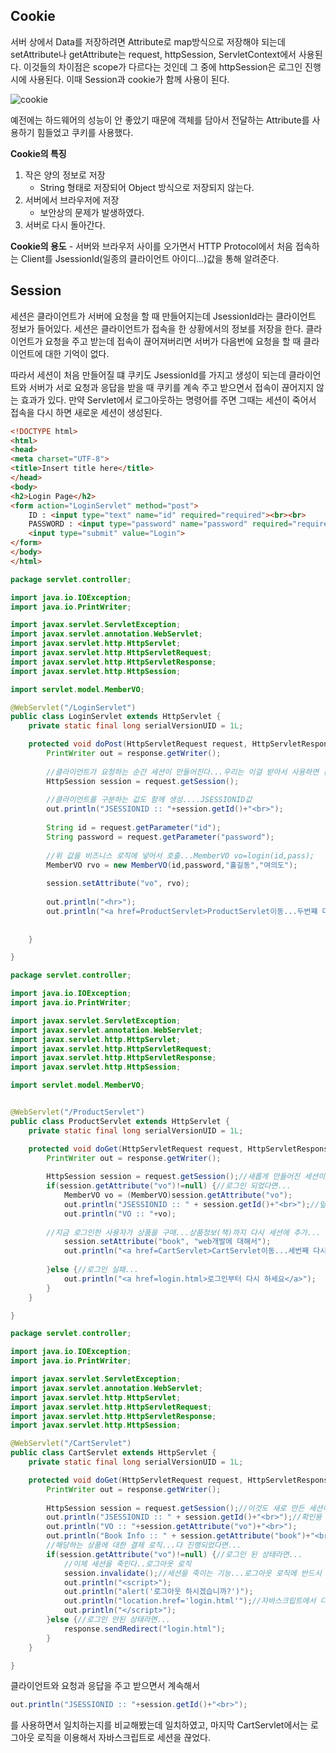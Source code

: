 ## Cookie

서버 상에서 Data를 저장하려면 Attribute로 map방식으로 저장해야 되는데 setAttribute나 getAttribute는 request, httpSession, ServletContext에서 사용된다. 이것들의 차이점은 scope가 다르다는 것인데 그 중에 httpSession은 로그인 진행 시에 사용된다. 이때 Session과 cookie가 함께 사용이 된다.

![cookie](https://user-images.githubusercontent.com/76687078/113569372-5c4b0280-964d-11eb-9d81-74558bad1cf3.jpg)

예전에는 하드웨어의 성능이 안 좋았기 때문에 객체를 담아서 전달하는 Attribute를 사용하기 힘들었고 쿠키를 사용했다.

**Cookie의 특징**
1. 작은 양의 정보로 저장
    - String 형태로 저장되어 Object 방식으로 저장되지 않는다.
2. 서버에서 브라우저에 저장
    - 보안상의 문제가 발생하였다.
3. 서버로 다시 돌아간다.

**Cookie의 용도**
    - 서버와 브라우저 사이를 오가면서 HTTP Protocol에서 처음 접속하는 Client를 JsessionId(일종의 클라이언트 아이디...)값을 통해 알려준다.

## Session

세션은 클라이언트가 서버에 요청을 할 때 만들어지는데 JsessionId라는 클라이언트 정보가 들어있다. 세션은 클라이언트가 접속을 한 상황에서의 정보를 저장을 한다. 클라이언트가 요청을 주고 받는데 접속이 끊어져버리면 서버가 다음번에 요청을 할 때 클라이언트에 대한 기억이 없다.

따라서 세션이 처음 만들어질 떄 쿠키도 JsessionId를 가지고 생성이 되는데 클라이언트와 서버가 서로 요청과 응답을 받을 때 쿠키를 계속 주고 받으면서 접속이 끊어지지 않는 효과가 있다. 만약 Servlet에서 로그아웃하는 명령어를 주면 그때는 세션이 죽어서 접속을 다시 하면 새로운 세션이 생성된다.

``` html
<!DOCTYPE html>
<html>
<head>
<meta charset="UTF-8">
<title>Insert title here</title>
</head>
<body>
<h2>Login Page</h2>
<form action="LoginServlet" method="post">
	ID : <input type="text" name="id" required="required"><br><br>
	PASSWORD : <input type="password" name="password" required="required"><br><br>
	<input type="submit" value="Login">
</form>
</body>
</html>
```

``` java
package servlet.controller;

import java.io.IOException;
import java.io.PrintWriter;

import javax.servlet.ServletException;
import javax.servlet.annotation.WebServlet;
import javax.servlet.http.HttpServlet;
import javax.servlet.http.HttpServletRequest;
import javax.servlet.http.HttpServletResponse;
import javax.servlet.http.HttpSession;

import servlet.model.MemberVO;

@WebServlet("/LoginServlet")
public class LoginServlet extends HttpServlet {
	private static final long serialVersionUID = 1L;

	protected void doPost(HttpServletRequest request, HttpServletResponse response) throws ServletException, IOException {
		PrintWriter out = response.getWriter();
		
		//클라이언트가 요청하는 순간 세션이 만들어진다...우리는 이걸 받아서 사용하면 된다.
		HttpSession session = request.getSession();
		
		//클라이언트를 구분하는 값도 함께 생성....JSESSIONID값
		out.println("JSESSIONID :: "+session.getId()+"<br>");
		
		String id = request.getParameter("id");
		String password = request.getParameter("password");
		
		//위 값을 비즈니스 로직에 넣어서 호출...MemberVO vo=login(id,pass);
		MemberVO rvo = new MemberVO(id,password,"홀길동","여의도");
		
		session.setAttribute("vo", rvo);
		
		out.println("<hr>");
		out.println("<a href=ProductServlet>ProductServlet이동...두번쨰 다시 요청하는 서블릿...</a>");
		
		
	}

}
```

``` java
package servlet.controller;

import java.io.IOException;
import java.io.PrintWriter;

import javax.servlet.ServletException;
import javax.servlet.annotation.WebServlet;
import javax.servlet.http.HttpServlet;
import javax.servlet.http.HttpServletRequest;
import javax.servlet.http.HttpServletResponse;
import javax.servlet.http.HttpSession;

import servlet.model.MemberVO;


@WebServlet("/ProductServlet")
public class ProductServlet extends HttpServlet {
	private static final long serialVersionUID = 1L;

	protected void doGet(HttpServletRequest request, HttpServletResponse response) throws ServletException, IOException {
		PrintWriter out = response.getWriter();
		
		HttpSession session = request.getSession();//새롭게 만들어진 세션이 아니라 기존의 세션을 계속 사용한다...로그아웃해서 세션을 죽이지 않았다.
		if(session.getAttribute("vo")!=null) {//로그인 되었다면...
			MemberVO vo = (MemberVO)session.getAttribute("vo");
			out.println("JSESSIONID :: " + session.getId()+"<br>");//앞페이지에서 출려된 값과 동일한 값이 출력...같은 세션을 계속 사용
			out.println("VO :: "+vo);
			
		//지금 로그인한 사용자가 상품을 구매...상품정보(책)까지 다시 세션에 추가...
			session.setAttribute("book", "web개발에 대해서");
			out.println("<a href=CartServlet>CartServlet이동...세번째 다시 요청하는 서블릿...</a>");
			
		}else {//로그인 실패...
			out.println("<a href=login.html>로그인부터 다시 하세요</a>");
		}
	}

}
```

```java
package servlet.controller;

import java.io.IOException;
import java.io.PrintWriter;

import javax.servlet.ServletException;
import javax.servlet.annotation.WebServlet;
import javax.servlet.http.HttpServlet;
import javax.servlet.http.HttpServletRequest;
import javax.servlet.http.HttpServletResponse;
import javax.servlet.http.HttpSession;

@WebServlet("/CartServlet")
public class CartServlet extends HttpServlet {
	private static final long serialVersionUID = 1L;

	protected void doGet(HttpServletRequest request, HttpServletResponse response) throws ServletException, IOException {
		PrintWriter out = response.getWriter();
		
		HttpSession session = request.getSession();//이것도 새로 만든 세션이 아니라...앞에서 계속 사용하던 세션
		out.println("JSESSIONID :: " + session.getId()+"<br>");//확인용
		out.println("VO :: "+session.getAttribute("vo")+"<br>");
		out.println("Book Info :: " + session.getAttribute("book")+"<br>");
		//해당하는 상품에 대한 결제 로직...다 진행되었다면...
		if(session.getAttribute("vo")!=null) {//로그인 된 상태라면...
			//이제 세션을 죽인다..로그아웃 로직
			session.invalidate();//세션을 죽이는 기능...로그아웃 로직에 반드시 이 코드가 들어가야 한다.
			out.println("<script>");
			out.println("alert('로그아웃 하시겠습니까?')");
			out.println("location.href='login.html'");//자바스크립트에서 다른 페이지로 연결...
			out.println("</script>");
		}else {//로그인 안된 상태라면...
			response.sendRedirect("login.html");
		}
	}

}
```

클라이언트와 요청과 응답을 주고 받으면서 계속해서

```java
out.println("JSESSIONID :: "+session.getId()+"<br>");
```

를 사용하면서 일치하는지를 비교해봤는데 일치하였고, 마지막 CartServlet에서는 로그아웃 로직을 이용해서 자바스크립트로 세션을 끊었다.